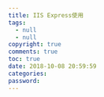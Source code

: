 ```yaml
---
title: IIS Express使用
tags:
  - null
  - null
copyright: true
comments: true
toc: true
date: 2018-10-08 20:59:59
categories:
password:
---
```

